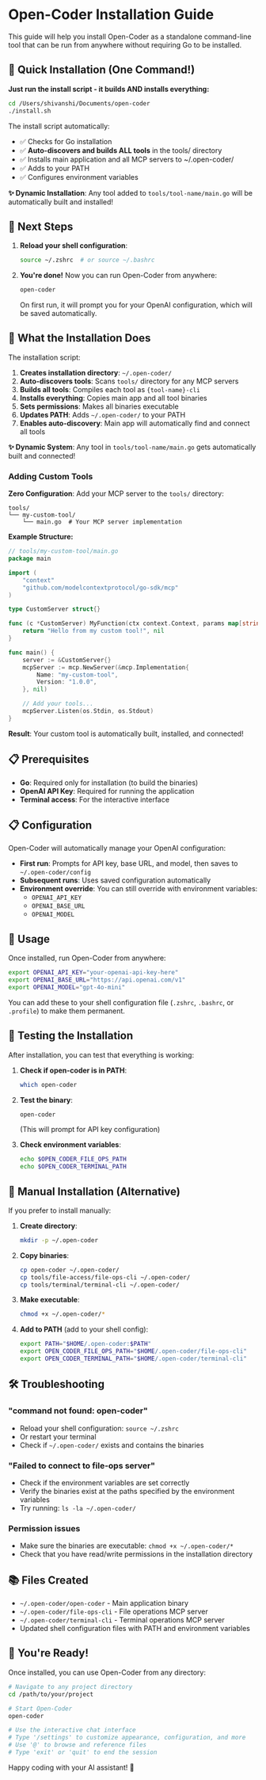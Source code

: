 # Open-Coder Installation Guide

This guide will help you install Open-Coder as a standalone command-line tool that can be run from anywhere without requiring Go to be installed.

## 🚀 Quick Installation (One Command!)

**Just run the install script - it builds AND installs everything:**

```bash
cd /Users/shivanshi/Documents/open-coder
./install.sh
```

The install script automatically:
- ✅ Checks for Go installation
- ✅ **Auto-discovers and builds ALL tools** in the tools/ directory
- ✅ Installs main application and all MCP servers to ~/.open-coder/
- ✅ Adds to your PATH
- ✅ Configures environment variables

**✨ Dynamic Installation**: Any tool added to `tools/tool-name/main.go` will be automatically built and installed!

## 🔄 Next Steps

1. **Reload your shell configuration**:
   ```bash
   source ~/.zshrc  # or source ~/.bashrc
   ```

2. **You're done!** Now you can run Open-Coder from anywhere:
   ```bash
   open-coder
   ```

   On first run, it will prompt you for your OpenAI configuration, which will be saved automatically.

## 📁 What the Installation Does

The installation script:

1. **Creates installation directory**: `~/.open-coder/`
2. **Auto-discovers tools**: Scans `tools/` directory for any MCP servers
3. **Builds all tools**: Compiles each tool as `{tool-name}-cli`
4. **Installs everything**: Copies main app and all tool binaries
5. **Sets permissions**: Makes all binaries executable
6. **Updates PATH**: Adds `~/.open-coder/` to your PATH
7. **Enables auto-discovery**: Main app will automatically find and connect all tools

**✨ Dynamic System**: Any tool in `tools/tool-name/main.go` gets automatically built and connected!

### Adding Custom Tools

**Zero Configuration**: Add your MCP server to the `tools/` directory:

```
tools/
└── my-custom-tool/
    └── main.go  # Your MCP server implementation
```

**Example Structure:**
```go
// tools/my-custom-tool/main.go
package main

import (
    "context"
    "github.com/modelcontextprotocol/go-sdk/mcp"
)

type CustomServer struct{}

func (c *CustomServer) MyFunction(ctx context.Context, params map[string]interface{}) (interface{}, error) {
    return "Hello from my custom tool!", nil
}

func main() {
    server := &CustomServer{}
    mcpServer := mcp.NewServer(&mcp.Implementation{
        Name: "my-custom-tool",
        Version: "1.0.0",
    }, nil)

    // Add your tools...
    mcpServer.Listen(os.Stdin, os.Stdout)
}
```

**Result**: Your custom tool is automatically built, installed, and connected!

## 📋 Prerequisites

- **Go**: Required only for installation (to build the binaries)
- **OpenAI API Key**: Required for running the application
- **Terminal access**: For the interactive interface

## 📋 Configuration

Open-Coder will automatically manage your OpenAI configuration:

- **First run**: Prompts for API key, base URL, and model, then saves to `~/.open-coder/config`
- **Subsequent runs**: Uses saved configuration automatically
- **Environment override**: You can still override with environment variables:
  - `OPENAI_API_KEY`
  - `OPENAI_BASE_URL`
  - `OPENAI_MODEL`

## 🎯 Usage

Once installed, run Open-Coder from anywhere:

```bash
export OPENAI_API_KEY="your-openai-api-key-here"
export OPENAI_BASE_URL="https://api.openai.com/v1"
export OPENAI_MODEL="gpt-4o-mini"
```

You can add these to your shell configuration file (`.zshrc`, `.bashrc`, or `.profile`) to make them permanent.

## 🧪 Testing the Installation

After installation, you can test that everything is working:

1. **Check if open-coder is in PATH**:
   ```bash
   which open-coder
   ```

2. **Test the binary**:
   ```bash
   open-coder
   ```
   (This will prompt for API key configuration)

3. **Check environment variables**:
   ```bash
   echo $OPEN_CODER_FILE_OPS_PATH
   echo $OPEN_CODER_TERMINAL_PATH
   ```

## 🔧 Manual Installation (Alternative)

If you prefer to install manually:

1. **Create directory**:
   ```bash
   mkdir -p ~/.open-coder
   ```

2. **Copy binaries**:
   ```bash
   cp open-coder ~/.open-coder/
   cp tools/file-access/file-ops-cli ~/.open-coder/
   cp tools/terminal/terminal-cli ~/.open-coder/
   ```

3. **Make executable**:
   ```bash
   chmod +x ~/.open-coder/*
   ```

4. **Add to PATH** (add to your shell config):
   ```bash
   export PATH="$HOME/.open-coder:$PATH"
   export OPEN_CODER_FILE_OPS_PATH="$HOME/.open-coder/file-ops-cli"
   export OPEN_CODER_TERMINAL_PATH="$HOME/.open-coder/terminal-cli"
   ```

## 🛠️ Troubleshooting

### "command not found: open-coder"
- Reload your shell configuration: `source ~/.zshrc`
- Or restart your terminal
- Check if `~/.open-coder/` exists and contains the binaries

### "Failed to connect to file-ops server"
- Check if the environment variables are set correctly
- Verify the binaries exist at the paths specified by the environment variables
- Try running: `ls -la ~/.open-coder/`

### Permission issues
- Make sure the binaries are executable: `chmod +x ~/.open-coder/*`
- Check that you have read/write permissions in the installation directory

## 📚 Files Created

- `~/.open-coder/open-coder` - Main application binary
- `~/.open-coder/file-ops-cli` - File operations MCP server
- `~/.open-coder/terminal-cli` - Terminal operations MCP server
- Updated shell configuration files with PATH and environment variables

## 🎯 You're Ready!

Once installed, you can use Open-Coder from any directory:

```bash
# Navigate to any project directory
cd /path/to/your/project

# Start Open-Coder
open-coder

# Use the interactive chat interface
# Type '/settings' to customize appearance, configuration, and more
# Use '@' to browse and reference files
# Type 'exit' or 'quit' to end the session
```

Happy coding with your AI assistant! 🚀
